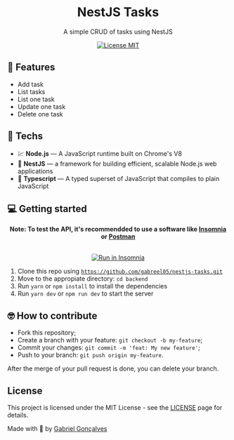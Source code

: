 <h1 align="center">
  NestJS Tasks
</h1>

<p align="center">A simple CRUD of tasks using NestJS</p>

<p align="center">
  <a href="https://opensource.org/licenses/MIT">
    <img src="https://img.shields.io/badge/License-MIT-blue.svg" alt="License MIT">
  </a>
</p>

## 📜 Features

<ul>
  <li>Add task</li>
  <li>List tasks</li>
  <li>List one task</li>
  <li>Update one task</li>
  <li>Delete one task</li>
</ul>

## 🧰 Techs

[//]: # 'Add the features of your project here:'

- 💹 **Node.js** — A JavaScript runtime built on Chrome's V8
- 💼 **NestJS** — a framework for building efficient, scalable Node.js web applications
- 🔷 **Typescript** — A typed superset of JavaScript that compiles to plain JavaScript

## 💻 Getting started

<span>
  <center>
  <b>Note: To test the API, it's recommendded to use a software like 
    <a href="https://insomnia.rest/download/">Insomnia</a> or <a href="https://www.postman.com/">Postman</a>
  </b>
  </center>
</span>

  <br>
<p>
<center>
<a href="https://insomnia.rest/run/?label=Ecoleta&uri=" target="_blank"><img src="https://insomnia.rest/images/run.svg" alt="Run in Insomnia"></a>
</center>
</p>

1. Clone this repo using <code>https://github.com/gabreel05/nestjs-tasks.git</code>
2. Move to the appropiate directory: <code>cd backend</code>
3. Run <code>yarn</code> or <code>npm install</code> to install the dependencies
6. Run <code>yarn dev</code> or <code>npm run dev</code> to start the server

## 🤓 How to contribute

<ul>
  <li>Fork this repository;</li>
  <li>Create a branch with your feature: <code>git checkout -b my-feature</code>;</li>
  <li>Commit your changes: <code>git commit -m 'feat: My new feature'</code>;</li>
  <li>Push to your branch: <code>git push origin my-feature</code>.</li>
</ul>

<p>After the merge of your pull request is done, you can delete your branch.</p>

## License

This project is licensed under the MIT License - see the [LICENSE](https://opensource.org/licenses/MIT) page for details.

Made with 💜 by <a href="http://github.com/gabreel05">Gabriel Gonçalves</a>
